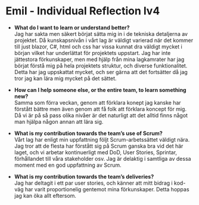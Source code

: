 # Emil - Individual Reflection lv4
* **What do I want to learn or understand better?**  
Jag har sakta men säkert börjat sätta mig in i de tekniska detaljerna av projektet. Då kunskapsnivån i vårt lag är väldigt varierad när det kommer till just blazor, C#, html och css har vissa kunnat dra väldigt mycket i början vilket har underlättat för projektets uppstart. Jag har inte jättestora förkunskaper, men med hjälp från mina lagkamrater har jag börjat förstå mig på hela projektets struktur, och diverse funktionalitet. Detta har jag uppskattat mycket, och ser gärna att det fortsätter då jag tror jag kan lära mig mycket på det sättet.

* **How can I help someone else, or the entire team, to learn something new?**  
Samma som förra veckan, genom att förklara konept jag kanske har förstått bättre men även genom att få folk att förklara koncept för mig. Då vi är på så pass olika nivåer är det naturligt att det alltid finns något man hjälpa någon annan att lära sig.

* **What is my contribution towards the team’s use of Scrum?**  
Vårt lag har enligt min uppfattning följt Scrum-arbetssättet väldigt nära. Jag tror att de flesta har förstått sig på Scrum ganska bra vid det här laget, och vi arbetar kontinuerligt med DoD, User Stories, Sprintar, förhållandet till våra stakeholder osv. Jag är delaktig i samtliga av dessa moment med en god uppfattning av Scrum.

* **What is my contribution towards the team’s deliveries?**  
Jag har deltagit i ett par user stories, och känner att mitt bidrag i kod-väg har varit proportionelig gentemot mina förkunskaper. Detta hoppas jag kan öka allt eftersom.
